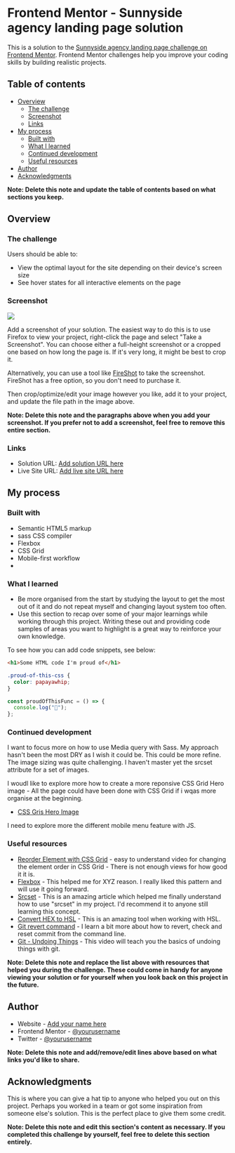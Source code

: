 # Frontend Mentor - Sunnyside agency landing page solution

This is a solution to the [Sunnyside agency landing page challenge on Frontend Mentor](https://www.frontendmentor.io/challenges/sunnyside-agency-landing-page-7yVs3B6ef). Frontend Mentor challenges help you improve your coding skills by building realistic projects.

## Table of contents

- [Overview](#overview)
  - [The challenge](#the-challenge)
  - [Screenshot](#screenshot)
  - [Links](#links)
- [My process](#my-process)
  - [Built with](#built-with)
  - [What I learned](#what-i-learned)
  - [Continued development](#continued-development)
  - [Useful resources](#useful-resources)
- [Author](#author)
- [Acknowledgments](#acknowledgments)

**Note: Delete this note and update the table of contents based on what sections you keep.**

## Overview

### The challenge

Users should be able to:

- View the optimal layout for the site depending on their device's screen size
- See hover states for all interactive elements on the page

### Screenshot

![](./screenshot.jpg)

Add a screenshot of your solution. The easiest way to do this is to use Firefox to view your project, right-click the page and select "Take a Screenshot". You can choose either a full-height screenshot or a cropped one based on how long the page is. If it's very long, it might be best to crop it.

Alternatively, you can use a tool like [FireShot](https://getfireshot.com/) to take the screenshot. FireShot has a free option, so you don't need to purchase it.

Then crop/optimize/edit your image however you like, add it to your project, and update the file path in the image above.

**Note: Delete this note and the paragraphs above when you add your screenshot. If you prefer not to add a screenshot, feel free to remove this entire section.**

### Links

- Solution URL: [Add solution URL here](https://your-solution-url.com)
- Live Site URL: [Add live site URL here](https://your-live-site-url.com)

## My process

### Built with

- Semantic HTML5 markup
- sass CSS compiler
- Flexbox
- CSS Grid
- Mobile-first workflow
-

### What I learned

- Be more organised from the start by studying the layout to get the most out of it and do not repeat myself and changing layout system too often.
- Use this section to recap over some of your major learnings while working through this project. Writing these out and providing code samples of areas you want to highlight is a great way to reinforce your own knowledge.

To see how you can add code snippets, see below:

```html
<h1>Some HTML code I'm proud of</h1>
```

```css
.proud-of-this-css {
  color: papayawhip;
}
```

```js
const proudOfThisFunc = () => {
  console.log("🎉");
};
```

### Continued development

I want to focus more on how to use Media query with Sass. My approach hasn't been the most DRY as I wish it could be. This could be more refine.
The image sizing was quite challenging. I haven't master yet the srcset attribute for a set of images.

I woudl like to explore more how to create a more reponsive CSS Grid Hero image - All the page could have been done with CSS Grid if i wqas more organise at the beginning.

- [CSS Gris Hero Image](https://dev.to/billraymond/creating-a-pure-responsive-css-grid-hero-image-or-banner-image-2pej)

I need to explore more the different mobile menu feature with JS.

### Useful resources

- [Reorder Element with CSS Grid](https://www.youtube.com/watch?v=Q_ESZ1Jt_NQ) - easy to understand video for changing the element order in CSS Grid - There is not enough views for how good it it is.
- [Flexbox](https://css-tricks.com/snippets/css/a-guide-to-flexbox/) - This helped me for XYZ reason. I really liked this pattern and will use it going forward.
- [Srcset](https://yatendrapratapsingh.blogspot.com/2020/06/mobile-first-approach-picture-srcset.html) - This is an amazing article which helped me finally understand how to use "srcset" in my project. I'd recommend it to anyone still learning this concept.
- [Convert HEX to HSL](https://colordesigner.io/convert/hextohsl) - This is an amazing tool when working with HSL.
- [Git revert command](https://www.git-tower.com/learn/git/commands/git-revert/) - I learn a bit more about how to revert, check and reset commit from the command line.
- [Git - Undoing Things](https://www.youtube.com/watch?v=RIYrfkZjWmA&t=315s) - This video will teach you the basics of undoing things with git.

**Note: Delete this note and replace the list above with resources that helped you during the challenge. These could come in handy for anyone viewing your solution or for yourself when you look back on this project in the future.**

## Author

- Website - [Add your name here](https://www.your-site.com)
- Frontend Mentor - [@yourusername](https://www.frontendmentor.io/profile/yourusername)
- Twitter - [@yourusername](https://www.twitter.com/yourusername)

**Note: Delete this note and add/remove/edit lines above based on what links you'd like to share.**

## Acknowledgments

This is where you can give a hat tip to anyone who helped you out on this project. Perhaps you worked in a team or got some inspiration from someone else's solution. This is the perfect place to give them some credit.

**Note: Delete this note and edit this section's content as necessary. If you completed this challenge by yourself, feel free to delete this section entirely.**

